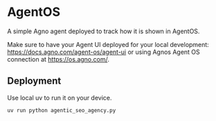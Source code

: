 # AgentOS

A simple Agno agent deployed to track how it is shown in AgentOS.

Make sure to have your Agent UI deployed for your local development: https://docs.agno.com/agent-os/agent-ui or using Agnos Agent OS connection at https://os.agno.com/.

## Deployment

Use local uv to run it on your device.

```
uv run python agentic_seo_agency.py
```